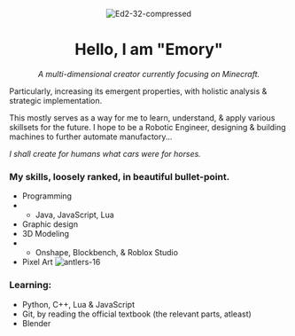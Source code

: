 <div align=center>

![Ed2-32-compressed](https://github.com/user-attachments/assets/7cdfe76f-906f-446b-8710-3112197ef70d)
# Hello, I am "Emory"
*A multi-dimensional creator currently focusing on Minecraft.*
</div>

Particularly, increasing its emergent properties, with holistic analysis & strategic implementation.

This mostly serves as a way for me to learn, understand, & apply various skillsets for the future.
I hope to be a Robotic Engineer, designing & building machines to further automate manufactory...

_I shall create for humans what cars were for horses._

### My skills, loosely ranked, in beautiful bullet-point.
- Programming
- - Java, JavaScript, Lua
- Graphic design
- 3D Modeling
- - Onshape, Blockbench, & Roblox Studio
- Pixel Art ![antlers-16](https://github.com/user-attachments/assets/6af7c00e-d3df-4954-8216-9c93417492ad)

### Learning:

- Python, C++, Lua & JavaScript
- Git, by reading the official textbook (the relevant parts, atleast)
- Blender

